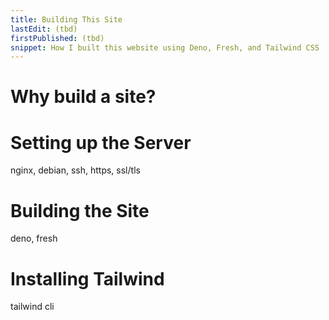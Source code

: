 ```yaml
---
title: Building This Site
lastEdit: (tbd)
firstPublished: (tbd)
snippet: How I built this website using Deno, Fresh, and Tailwind CSS
---
```


# Why build a site?

# Setting up the Server

nginx, debian, ssh, https, ssl/tls

# Building the Site

deno, fresh

# Installing Tailwind

tailwind cli

